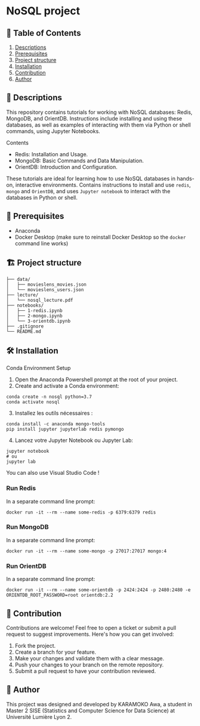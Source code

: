 # NoSQL project

## 📖 **Table of Contents**
1. [Descriptions](#descriptions)
2. [Prerequisites](#Prerequisites)
3. [Project structure](#Project-structure)
4. [Installation](#Installation)
5. [Contribution](#Contribution)
6. [Author](#Author)


<h2 id="Descriptions">🧩 Descriptions</h2>

This repository contains tutorials for working with NoSQL databases: Redis, MongoDB, and OrientDB. Instructions include installing and using these databases, as well as examples of interacting with them via Python or shell commands, using Jupyter Notebooks.

Contents
- Redis: Installation and Usage.
- MongoDB: Basic Commands and Data Manipulation.
- OrientDB: Introduction and Configuration.

These tutorials are ideal for learning how to use NoSQL databases in hands-on, interactive environments.
Contains instructions to install and use `redis`, `mongo` and `OrientDB`, and uses `Jupyter notebook` to interact with the databases in Python or shell.

<h2 id="Prerequisites">🤖 Prerequisites</h2>

- Anaconda
- Docker Desktop (make sure to reinstall Docker Desktop so the `docker` command line works)


<h2 id="Project-structure">🏗️ Project structure</h2>

```
├── data/
│   ├── movieslens_movies.json
│   └── movieslens_users.json
├── lecture/
│   └── nosql_lecture.pdf
├── notebooks/
│   ├── 1-redis.ipynb
│   ├── 2-mongo.ipynb
│   └── 3-orientdb.ipynb
├── .gitignore
└── README.md
```

<h2 id="Installation">🛠️ Installation</h2>

Conda Environment Setup
1. Open the Anaconda Powershell prompt at the root of your project.
2. Create and activate a Conda environment:
```
conda create -n nosql python=3.7  
conda activate nosql  
```

3. Installez les outils nécessaires :
```
conda install -c anaconda mongo-tools  
pip install jupyter jupyterlab redis pymongo  
```

4. Lancez votre Jupyter Notebook ou Jupyter Lab:
```
jupyter notebook  
# ou  
jupyter lab  
```

You can also use Visual Studio Code !


### Run Redis

In a separate command line prompt:

```
docker run -it --rm --name some-redis -p 6379:6379 redis
```

### Run MongoDB

In a separate command line prompt:

```
docker run -it --rm --name some-mongo -p 27017:27017 mongo:4
```

### Run OrientDB

In a separate command line prompt:

```
docker run -it --rm --name some-orientdb -p 2424:2424 -p 2480:2480 -e ORIENTDB_ROOT_PASSWORD=root orientdb:2.2
```

<h2 id="Contribution">🤝 Contribution</h2>

Contributions are welcome! Feel free to open a ticket or submit a pull request to suggest improvements. Here's how you can get involved:

1. Fork the project.
2. Create a branch for your feature.
3. Make your changes and validate them with a clear message.
4. Push your changes to your branch on the remote repository.  
5. Submit a pull request to have your contribution reviewed.

<h2 id="Author">🎯 Author</h2> 
This project was designed and developed by KARAMOKO Awa, a student in Master 2 SISE (Statistics and Computer Science for Data Science) at Université Lumière Lyon 2.
